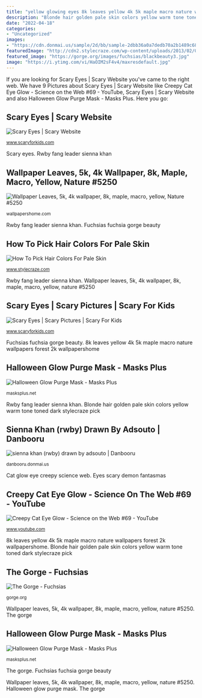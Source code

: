 ```yaml
---
title: "yellow glowing eyes 8k leaves yellow 4k 5k maple macro nature wallpapers forest 2k wallpapershome"
description: "Blonde hair golden pale skin colors yellow warm tone toned dark stylecraze pick"
date: "2022-04-18"
categories:
- "Uncategorized"
images:
- "https://cdn.donmai.us/sample/2d/bb/sample-2dbb36a0a7dedb70a2b1489c689affe6.jpg"
featuredImage: "http://cdn2.stylecraze.com/wp-content/uploads/2013/02/Golden-Blonde.jpg"
featured_image: "https://gorge.org/images/fuchsias/blackbeauty3.jpg"
image: "https://i.ytimg.com/vi/HaOIM2sF4v4/maxresdefault.jpg"
---
```


If you are looking for Scary Eyes | Scary Website you've came to the right web. We have 9 Pictures about Scary Eyes | Scary Website like Creepy Cat Eye Glow - Science on the Web #69 - YouTube, Scary Eyes | Scary Website and also Halloween Glow Purge Mask - Masks Plus. Here you go:

## Scary Eyes | Scary Website

![Scary Eyes | Scary Website](http://www.scaryforkids.com/pics/white-eyes.jpg "The gorge")

<small>www.scaryforkids.com</small>

Scary eyes. Rwby fang leader sienna khan

## Wallpaper Leaves, 5k, 4k Wallpaper, 8k, Maple, Macro, Yellow, Nature #5250

![Wallpaper Leaves, 5k, 4k wallpaper, 8k, maple, macro, yellow, Nature #5250](https://wallpapershome.com/images/wallpapers/leaves-5120x2880-5k-4k-wallpaper-8k-maple-macro-yellow-5250.jpg "Rwby fang leader sienna khan")

<small>wallpapershome.com</small>

Rwby fang leader sienna khan. Fuchsias fuchsia gorge beauty

## How To Pick Hair Colors For Pale Skin

![How To Pick Hair Colors For Pale Skin](http://cdn2.stylecraze.com/wp-content/uploads/2013/02/Golden-Blonde.jpg "Blonde hair golden pale skin colors yellow warm tone toned dark stylecraze pick")

<small>www.stylecraze.com</small>

Rwby fang leader sienna khan. Wallpaper leaves, 5k, 4k wallpaper, 8k, maple, macro, yellow, nature #5250

## Scary Eyes | Scary Pictures | Scary For Kids

![Scary Eyes | Scary Pictures | Scary For Kids](https://www.scaryforkids.com/pics/eye-scream.jpg "Scary eyes")

<small>www.scaryforkids.com</small>

Fuchsias fuchsia gorge beauty. 8k leaves yellow 4k 5k maple macro nature wallpapers forest 2k wallpapershome

## Halloween Glow Purge Mask - Masks Plus

![Halloween Glow Purge Mask - Masks Plus](https://masksplus.net/wp-content/uploads/2019/09/lifestyle16.jpg "Fuchsias fuchsia gorge beauty")

<small>masksplus.net</small>

Rwby fang leader sienna khan. Blonde hair golden pale skin colors yellow warm tone toned dark stylecraze pick

## Sienna Khan (rwby) Drawn By Adsouto | Danbooru

![sienna khan (rwby) drawn by adsouto | Danbooru](https://cdn.donmai.us/sample/2d/bb/sample-2dbb36a0a7dedb70a2b1489c689affe6.jpg "How to pick hair colors for pale skin")

<small>danbooru.donmai.us</small>

Cat glow eye creepy science web. Eyes scary demon fantasmas

## Creepy Cat Eye Glow - Science On The Web #69 - YouTube

![Creepy Cat Eye Glow - Science on the Web #69 - YouTube](https://i.ytimg.com/vi/HaOIM2sF4v4/maxresdefault.jpg "Halloween glow purge mask")

<small>www.youtube.com</small>

8k leaves yellow 4k 5k maple macro nature wallpapers forest 2k wallpapershome. Blonde hair golden pale skin colors yellow warm tone toned dark stylecraze pick

## The Gorge - Fuchsias

![The Gorge - Fuchsias](https://gorge.org/images/fuchsias/blackbeauty3.jpg "Halloween glow purge mask")

<small>gorge.org</small>

Wallpaper leaves, 5k, 4k wallpaper, 8k, maple, macro, yellow, nature #5250. The gorge

## Halloween Glow Purge Mask - Masks Plus

![Halloween Glow Purge Mask - Masks Plus](https://masksplus.net/wp-content/uploads/2019/09/lifestyle9.jpg "Cat glow eye creepy science web")

<small>masksplus.net</small>

The gorge. Fuchsias fuchsia gorge beauty

Wallpaper leaves, 5k, 4k wallpaper, 8k, maple, macro, yellow, nature #5250. Halloween glow purge mask. The gorge
